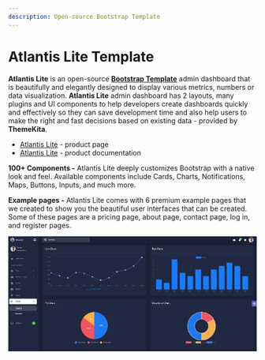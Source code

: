 ```yaml
---
description: Open-source Bootstrap Template
---
```


# Atlantis Lite Template

**Atlantis Lite** is an open-source [**Bootstrap Template**](https://docs-old.appseed.us/bootstrap-template/) admin dashboard that is beautifully and elegantly designed to display various metrics, numbers or data visualization. **Atlantis Lite** admin dashboard has 2 layouts, many plugins and UI components to help developers create dashboards quickly and effectively so they can save development time and also help users to make the right and fast decisions based on existing data - provided by **ThemeKita**.

* [Atlantis Lite](https://www.themekita.com/atlantis-lite-bootstrap-dashboard.html) - product page
* [Atlantis Lite](https://atlantis-lite.appseed.us/) - product documentation

**100+ Components -** Atlantis Lite deeply customizes Bootstrap with a native look and feel. Available components include Cards, Charts, Notifications, Maps, Buttons, Inputs, and much more.

**Example pages -** Atlantis Lite comes with 6 premium example pages that we created to show you the beautiful user interfaces that can be created. Some of these pages are a pricing page, about page, contact page, log in, and register pages.

![Atlantis Lite - Open-source Bootstrap Template.](../../.gitbook/assets/docs-cover-atlantis-lite.jpg)

